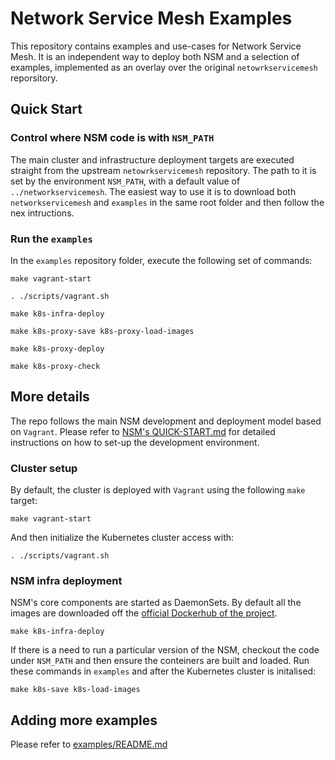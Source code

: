 # Network Service Mesh Examples

This repository contains examples and use-cases for Network Service Mesh. It is an independent way to deploy both NSM and a selection of examples, implemented as an overlay over the original `netowrkservicemesh` reporsitory.

## Quick Start

### Control where NSM code is with `NSM_PATH`

The main cluster and infrastructure deployment targets are executed straight from the upstream `netowrkservicemesh` repository. The path to it is set by the environment `NSM_PATH`, with a default value of `../networkservicemesh`. The easiest way to use it is to download both `networkservicemesh` and `examples` in the same root folder and then follow the nex intructions.

### Run the `examples`

In the `examples` repository folder, execute the following set of commands:

```shell
make vagrant-start

. ./scripts/vagrant.sh

make k8s-infra-deploy

make k8s-proxy-save k8s-proxy-load-images

make k8s-proxy-deploy

make k8s-proxy-check
```

## More details

The repo follows the main NSM development and deployment model based on `Vagrant`. Please refer to [NSM's QUICK-START.md](https://github.com/networkservicemesh/networkservicemesh/blob/master/docs/QUICK-START.md) for detailed instructions on how to set-up the development environment.

### Cluster setup

By default, the cluster is deployed with `Vagrant` using the following `make` target:

```shell
make vagrant-start
```

And then initialize the Kubernetes cluster access with:
```shell
. ./scripts/vagrant.sh
```

### NSM infra deployment

NSM's core components are started as DaemonSets. By default all the images are downloaded off the [official Dockerhub of the project](https://hub.docker.com/u/networkservicemesh).

```shell
make k8s-infra-deploy
```

If there is a need to run a particular version of the NSM, checkout the code under `NSM_PATH` and then ensure the conteiners are built and loaded. Run these commands in `examples` and after the Kubernetes cluster is initalised:

```shell
make k8s-save k8s-load-images
```

## Adding more examples

Please refer to [examples/README.md](examples/README.md)
